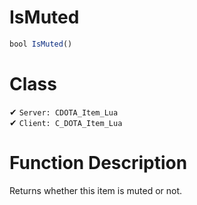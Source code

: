 # IsMuted
```js
bool IsMuted()
```
# Class
✔ `Server: CDOTA_Item_Lua`  
✔ `Client: C_DOTA_Item_Lua`  

# Function Description
Returns whether this item is muted or not.
